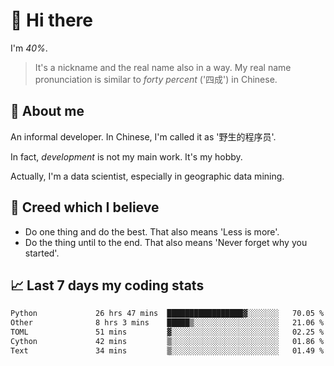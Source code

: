 # 👋 Hi there

I'm *40%*.

> It's a nickname and the real name also in a way.
> My real name pronunciation is similar to *forty percent* ('四成') in Chinese.

## :speech_balloon: About me

An informal developer. In Chinese, I'm called it as '野生的程序员'.

In fact, _development_ is not my main work. It's my hobby.

Actually, I'm a data scientist, especially in geographic data mining.

## :see_no_evil: Creed which I believe

- Do one thing and do the best. That also means 'Less is more'.
- Do the thing until to the end. That also means 'Never forget why you started'.

## :chart_with_upwards_trend: Last 7 days my coding stats

<!--START_SECTION:waka-->

```txt
Python             26 hrs 47 mins  █████████████████▓░░░░░░░   70.05 %
Other              8 hrs 3 mins    █████▒░░░░░░░░░░░░░░░░░░░   21.06 %
TOML               51 mins         ▓░░░░░░░░░░░░░░░░░░░░░░░░   02.25 %
Cython             42 mins         ▒░░░░░░░░░░░░░░░░░░░░░░░░   01.86 %
Text               34 mins         ▒░░░░░░░░░░░░░░░░░░░░░░░░   01.49 %
```

<!--END_SECTION:waka-->
